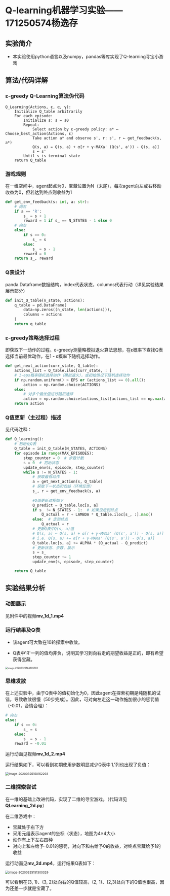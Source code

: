 # Q-learning机器学习实验——171250574杨逸存

## 实验简介

- 本实验使用python语言以及numpy，pandas等库实现了Q-learning寻宝小游戏

## 算法/代码详解

### ε-greedy Q-Learning算法伪代码

```
Q_Learning(Actions, ε, α, γ):
    Initialize Q_table arbitrarily
    For each episode:
        Initialize s: s = s0
        Repeat:
            Select action by ε-greedy policy: a* ← Choose_best_action(Actions, ε) 
            Take action a* and observe s', r: s', r ← get_feedback(s, a*)
            Q(s, a) ← Q(s, a) + α[r + γ·MAXa' (Q(s', a')) - Q(s, a)]
            s ← s'
        Until s is terminal state
    return Q_table
```

### 游戏规则

在一维空间中，agent起点为0，宝藏位置为N（末尾），每次agent向左或右移动收益为0，但若达到终点则收益为1

```python
def get_env_feedback(s: int, a: str):
    # 向右
    if a == 'R':
        s_ = s + 1
        reward = 1 if s_ == N_STATES - 1 else 0
    # 向左
    else:
        if s == 0:
            s_ = s
        else:
            s_ = s - 1
        reward = 0
    return s_, reward
```

### Q表设计

panda.Dataframe数据结构，index代表状态，columns代表行动（详见实验结果展示部分）

```python
def init_Q_table(n_state, actions):
    q_table = pd.DataFrame(
        data=np.zeros((n_state, len(actions))),
        columns = actions
    )
    return q_table
```

### ε-greedy策略选择过程

即获取下一动作的过程。ε-greedy测量略模拟退火算法思想，在ε概率下查找Q表选择当前最优动作，在1 - ε概率下随机选择动作。

```python
def get_next_action(curr_state, Q_table):
    actions_list = Q_table.iloc[curr_state, : ]
    # 1-eps概率随机选择动作（模拟退火），或初始情况下随机选择动作
    if np.random.uniform() > EPS or (actions_list == 0).all():
        action = np.random.choice(ACTIONS)
    else:
        # 对多个最优值进行随机选择
        action = np.random.choice(actions_list[actions_list == np.max(actions_list)].index)
    return action
```

### Q值更新（主过程）描述

见代码注释：

```python
def Q_learning():
    # 初始化Q表
    Q_table = init_Q_table(N_STATES, ACTIONS)
    for episode in range(MAX_EPISODES):
        step_counter = 0  # 步数计数
        s = 0  # 初始状态
        update_env(s, episode, step_counter)
        while s != N_STATES - 1:
            # 获取最有动作
            a = get_next_action(s, Q_table)
            # 获取下一状态和收益（环境反馈）
            s_, r = get_env_feedback(s, a)
            
            #Q值更新过程如下
            Q_predict = Q_table.loc[s, a]
            if s_ != N_STATES - 1:  # 如果没走到终点
                Q_actual = r + LAMBDA * Q_table.iloc[s_, :].max()
            else:  # 走到终点
                Q_actual = r
            # 更新Q表中Q(s, a)值
            # Q(s, a) ← Q(s, a) + α[r + γ·MAXa' (Q(s', a')) - Q(s, a)]
            # i.e. Q(s, a) += α[r + γ·MAXa' (Q(s', a')) - Q(s, a)]
            Q_table.loc[s, a] += ALPHA * (Q_actual - Q_predict)
            # 更新状态、步数、展示
            s = s_
            step_counter += 1
            update_env(s, episode, step_counter)

    return Q_table
```

## 实验结果分析

### 动图展示

见附件中的视频**mv_1d_1.mp4**

### 运行结果及Q表

- 该agent可大致在10轮探索中收敛。

- Q表中'R'一列的值均非负，说明其学习到向右走的期望收益是正的，即有希望获得宝藏。

<img src="C:\Users\10572\AppData\Roaming\Typora\typora-user-images\image-20200325144805592.png" alt="image-20200325144805592" style="zoom:50%;" />

### 思维发散

在上述实验中，由于Q表中的值初始化为0，因此agent在探索初期是纯随机的试错，导致收敛很慢（50步完成）。因此，可对向左走这一动作施加很小的惩罚值（-0.01，合情合理）：

```python
# 向左
else:
    if s == 0:
        s_ = s
    else:
        s_ = s - 1
    reward = -0.01
```

运行动画见视频**mv_1d_2.mp4**

运行结果如下，可以看到初期使用步数明显减少Q表中'L'列也出现了负值：

<img src="C:\Users\10572\AppData\Roaming\Typora\typora-user-images\image-20200325150152293.png" alt="image-20200325150152293" style="zoom:67%;" />

### 二维探索尝试

在一维的基础上改进代码，实现了二维的寻宝游戏。（代码详见**QLearning_2d.py**）

在二维游戏中：

- 宝藏处于右下方
- 采用元组表示agent的坐标（状态），地图为4×4大小
- 动作有上下左右四种
- 对向上和左给予-0.01的惩罚，对向下和右给予0的收益，对终点宝藏给予1的收益

运行动画见**mv_2d.mp4**，运行结果Q表如下：

<img src="C:\Users\10572\AppData\Roaming\Typora\typora-user-images\image-20200325151300329.png" alt="image-20200325151300329" style="zoom:67%;" />

可以看到在(3, 1)、(3, 2)处向右的Q值较高，(2, 1)、(2,3)处向下的Q值也很高，因为还差一步就是宝藏了。